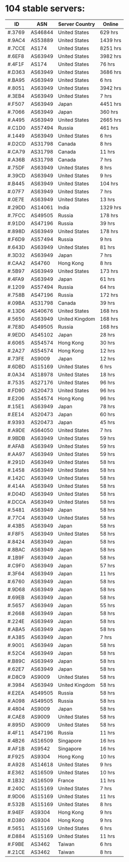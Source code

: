 # 104 stable servers:

| ID | ASN | Server Country | Online |
| ------ | ------ | ------ | ------ |
| #.3769 | AS46844 | United States | 629 hrs |
| #.9AC4 | AS53889 | United States | 1439 hrs |
| #.7CCE | AS174 | United States | 8251 hrs |
| #.6EF8 | AS63949 | United States | 3982 hrs |
| #.4F1F | AS174 | United States | 76 hrs |
| #.D363 | AS63949 | United States | 3686 hrs |
| #.BA95 | AS63949 | United States | 6 hrs |
| #.8051 | AS63949 | United States | 3942 hrs |
| #.3EB4 | AS63949 | United States | 7 hrs |
| #.F507 | AS63949 | Japan | 4451 hrs |
| #.7066 | AS63949 | Japan | 360 hrs |
| #.A495 | AS63949 | United States | 2665 hrs |
| #.C1D0 | AS57494 | Russia | 461 hrs |
| #.1449 | AS63949 | United States | 6 hrs |
| #.D2CD | AS31798 | Canada | 8 hrs |
| #.CA79 | AS31798 | Canada | 11 hrs |
| #.A36B | AS31798 | Canada | 7 hrs |
| #.75DF | AS63949 | United States | 8 hrs |
| #.39CD | AS63949 | United States | 9 hrs |
| #.B445 | AS63949 | United States | 104 hrs |
| #.07F7 | AS63949 | United States | 7 hrs |
| #.0E7E | AS63949 | United States | 13 hrs |
| #.29DD | AS14061 | India | 1329 hrs |
| #.7FCC | AS49505 | Russia | 178 hrs |
| #.91D0 | AS47196 | Russia | 39 hrs |
| #.898D | AS63949 | United States | 178 hrs |
| #.F6D9 | AS57494 | Russia | 9 hrs |
| #.643D | AS63949 | United States | 81 hrs |
| #.3D32 | AS63949 | Japan | 7 hrs |
| #.CAA2 | AS4760 | Hong Kong | 8 hrs |
| #.5B97 | AS63949 | United States | 173 hrs |
| #.4FA9 | AS63949 | Japan | 61 hrs |
| #.1209 | AS57494 | Russia | 64 hrs |
| #.758B | AS47196 | Russia | 172 hrs |
| #.09BA | AS31798 | Canada | 39 hrs |
| #.13D6 | AS40676 | United States | 168 hrs |
| #.5650 | AS63949 | United Kingdom | 168 hrs |
| #.7E8D | AS49505 | Russia | 168 hrs |
| #.9EDD | AS45102 | Japan | 28 hrs |
| #.6065 | AS54574 | Hong Kong | 30 hrs |
| #.2A27 | AS54574 | Hong Kong | 12 hrs |
| #.73FE | AS9009 | Japan | 12 hrs |
| #.6DBD | AS15169 | United States | 6 hrs |
| #.0A34 | AS18978 | United States | 18 hrs |
| #.7535 | AS27176 | United States | 96 hrs |
| #.FD9D | AS20473 | United States | 96 hrs |
| #.E206 | AS54574 | Hong Kong | 96 hrs |
| #.15E1 | AS63949 | Japan | 78 hrs |
| #.EE14 | AS20473 | Japan | 60 hrs |
| #.9393 | AS20473 | Japan | 45 hrs |
| #.A9DE | AS64050 | United States | 7 hrs |
| #.9BDB | AS63949 | United States | 59 hrs |
| #.AFAB | AS63949 | United States | 59 hrs |
| #.AA97 | AS63949 | United States | 59 hrs |
| #.291D | AS63949 | United States | 58 hrs |
| #.1458 | AS63949 | United States | 58 hrs |
| #.142C | AS63949 | United States | 58 hrs |
| #.414A | AS63949 | United States | 58 hrs |
| #.D04D | AS63949 | United States | 58 hrs |
| #.DCCA | AS63949 | United States | 58 hrs |
| #.5481 | AS63949 | Japan | 58 hrs |
| #.77C4 | AS63949 | United States | 58 hrs |
| #.43B5 | AS63949 | Japan | 58 hrs |
| #.F8F5 | AS63949 | United States | 58 hrs |
| #.8424 | AS63949 | Japan | 58 hrs |
| #.8BAC | AS63949 | Japan | 58 hrs |
| #.1B9F | AS63949 | Japan | 58 hrs |
| #.C9F0 | AS63949 | Japan | 57 hrs |
| #.3F64 | AS63949 | Japan | 11 hrs |
| #.6760 | AS63949 | Japan | 58 hrs |
| #.9D68 | AS63949 | Japan | 58 hrs |
| #.69EB | AS63949 | Japan | 58 hrs |
| #.5657 | AS63949 | Japan | 55 hrs |
| #.2668 | AS63949 | Japan | 58 hrs |
| #.224E | AS63949 | Japan | 58 hrs |
| #.ABA5 | AS63949 | Japan | 58 hrs |
| #.A385 | AS63949 | Japan | 7 hrs |
| #.9001 | AS63949 | Japan | 58 hrs |
| #.52C4 | AS63949 | Japan | 58 hrs |
| #.B89C | AS63949 | Japan | 58 hrs |
| #.62E7 | AS63949 | Japan | 58 hrs |
| #.D8C9 | AS9009 | United States | 58 hrs |
| #.3984 | AS63949 | United Kingdom | 58 hrs |
| #.E2EA | AS49505 | Russia | 58 hrs |
| #.A098 | AS49505 | Russia | 58 hrs |
| #.4804 | AS9009 | Japan | 58 hrs |
| #.CAE8 | AS9009 | United States | 58 hrs |
| #.895D | AS9009 | United States | 58 hrs |
| #.4F11 | AS47196 | Russia | 11 hrs |
| #.4B26 | AS16509 | Singapore | 16 hrs |
| #.AF1B | AS9542 | Singapore | 16 hrs |
| #.F925 | AS9304 | Hong Kong | 10 hrs |
| #.A928 | AS14618 | United States | 9 hrs |
| #.E362 | AS16509 | United States | 10 hrs |
| #.1B32 | AS16509 | France | 11 hrs |
| #.240C | AS15169 | United States | 7 hrs |
| #.9D06 | AS15169 | United States | 11 hrs |
| #.532B | AS15169 | United States | 8 hrs |
| #.94EF | AS9304 | Hong Kong | 9 hrs |
| #.D380 | AS9304 | Hong Kong | 9 hrs |
| #.5651 | AS15169 | United States | 6 hrs |
| #.D884 | AS15169 | United States | 11 hrs |
| #.F9BE | AS3462 | Taiwan | 6 hrs |
| #.21CE | AS3462 | Taiwan | 8 hrs |

